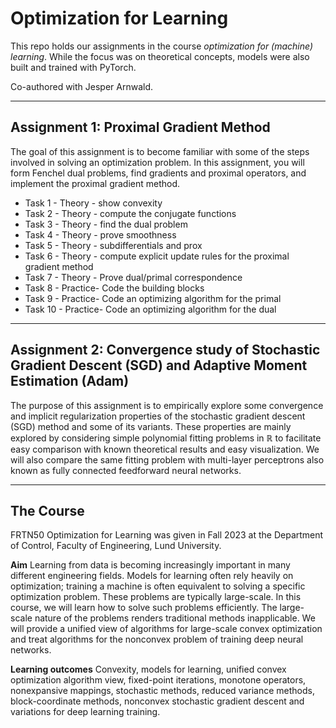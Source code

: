 # Optimization for Learning
This repo holds our assignments in the course _optimization for (machine) learning_. While the focus was on theoretical concepts, models were also built and trained with PyTorch.

Co-authored with Jesper Arnwald.

---

## Assignment 1: Proximal Gradient Method
The goal of this assignment is to become familiar with some of the steps involved in solving an optimization problem. In this assignment, you will form Fenchel dual problems, find gradients and proximal operators, and implement the proximal gradient method.

- Task 1 - Theory - show convexity
- Task 2 - Theory - compute the conjugate functions
- Task 3 - Theory - find the dual problem
- Task 4 - Theory - prove smoothness
- Task 5 - Theory - subdifferentials and prox
- Task 6 - Theory - compute explicit update rules for the proximal gradient method
- Task 7 - Theory - Prove dual/primal correspondence
- Task 8 - Practice- Code the building blocks
- Task 9 - Practice- Code an optimizing algorithm for the primal
- Task 10 - Practice- Code an optimizing algorithm for the dual

---

## Assignment 2: Convergence study of Stochastic Gradient Descent (SGD) and Adaptive Moment Estimation (Adam)

The purpose of this assignment is to empirically explore some convergence and implicit regularization properties of the stochastic gradient descent (SGD) method and some of its variants. These properties are mainly explored by considering simple polynomial fitting problems in $\mathbb{R}$ to facilitate easy comparison with known theoretical results and easy visualization. We will also compare the same fitting problem with multi-layer perceptrons also known as fully connected feedforward neural networks.

---

## The Course
FRTN50 Optimization for Learning was given in Fall 2023 at the Department of Control, Faculty of Engineering, Lund University.

**Aim**
Learning from data is becoming increasingly important in many different engineering fields. Models for learning often rely heavily on optimization; training a machine is often equivalent to solving a specific optimization problem. These problems are typically large-scale. In this course, we will learn how to solve such problems efficiently. The large-scale nature of the problems renders traditional methods inapplicable. We will provide a unified view of algorithms for large-scale convex optimization and treat algorithms for the nonconvex problem of training deep neural networks.

**Learning outcomes**
Convexity, models for learning, unified convex optimization algorithm view, fixed-point iterations, monotone operators, nonexpansive mappings, stochastic methods, reduced variance methods, block-coordinate methods, nonconvex stochastic gradient descent and variations for deep learning training.


